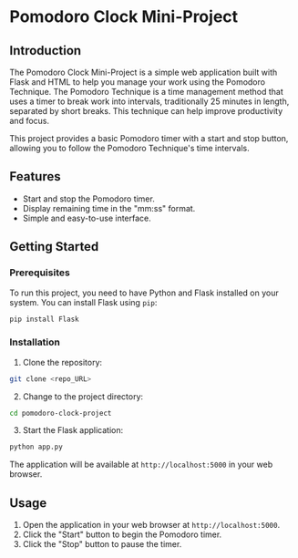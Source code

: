 # Pomodoro Clock Mini-Project


## Introduction

The Pomodoro Clock Mini-Project is a simple web application built with Flask and HTML to help you manage your work using the Pomodoro Technique. The Pomodoro Technique is a time management method that uses a timer to break work into intervals, traditionally 25 minutes in length, separated by short breaks. This technique can help improve productivity and focus.

This project provides a basic Pomodoro timer with a start and stop button, allowing you to follow the Pomodoro Technique's time intervals.

## Features

- Start and stop the Pomodoro timer.
- Display remaining time in the "mm:ss" format.
- Simple and easy-to-use interface.

## Getting Started

### Prerequisites

To run this project, you need to have Python and Flask installed on your system. You can install Flask using `pip`:

```bash
pip install Flask
```

### Installation

1. Clone the repository:

```bash
git clone <repo_URL>
```

2. Change to the project directory:

```bash
cd pomodoro-clock-project
```

3. Start the Flask application:

```bash
python app.py
```

The application will be available at `http://localhost:5000` in your web browser.

## Usage

1. Open the application in your web browser at `http://localhost:5000`.
2. Click the "Start" button to begin the Pomodoro timer.
3. Click the "Stop" button to pause the timer.
